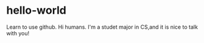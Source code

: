 # hello-world
Learn to use github.
Hi humans.
I'm a studet major in CS,and it is nice to talk with you!
